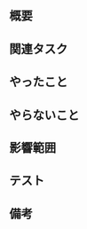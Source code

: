 <!-- GitHub Copilot コードレビューへの指示: このプルリクエストをレビューしてコメントする際には日本語でお願いします。 -->

## 概要

<!-- PRの背景・目的・概要 -->

## 関連タスク

<!-- 関連するIssueやチケットのリンクを貼る。Issueの場合は、「#<IssueNumber>」でリンクできる -->

## やったこと

<!-- このPRで何をしたのか？ -->

## やらないこと

<!-- このPRでやらないことは何か？ -->

## 影響範囲

<!-- 影響を及ぼす範囲や他の機能への影響 -->

## テスト

<!-- テスト方法や結果 -->

## 備考

<!-- レビュワーへの伝達事項や残しておきたい情報 -->
